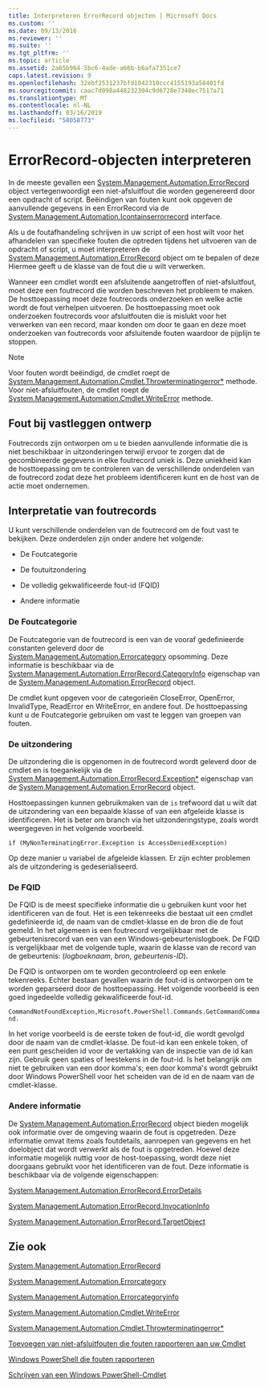 ```yaml
---
title: Interpreteren ErrorRecord objecten | Microsoft Docs
ms.custom: ''
ms.date: 09/13/2016
ms.reviewer: ''
ms.suite: ''
ms.tgt_pltfrm: ''
ms.topic: article
ms.assetid: 2a65b964-5bc6-4ade-a66b-b6afa7351ce7
caps.latest.revision: 9
ms.openlocfilehash: 32ebf2531237bfd1042310ccc4155193a58401fd
ms.sourcegitcommit: caac7d098a448232304c9d6728e7340ec7517a71
ms.translationtype: MT
ms.contentlocale: nl-NL
ms.lasthandoff: 03/16/2019
ms.locfileid: "58058773"
---
```

# <a name="interpreting-errorrecord-objects"></a>ErrorRecord-objecten interpreteren

In de meeste gevallen een [System.Management.Automation.ErrorRecord](/dotnet/api/System.Management.Automation.ErrorRecord) object vertegenwoordigt een niet-afsluitfout die worden gegenereerd door een opdracht of script. Beëindigen van fouten kunt ook opgeven de aanvullende gegevens in een ErrorRecord via de [System.Management.Automation.Icontainserrorrecord](/dotnet/api/System.Management.Automation.IContainsErrorRecord) interface.

Als u de foutafhandeling schrijven in uw script of een host wilt voor het afhandelen van specifieke fouten die optreden tijdens het uitvoeren van de opdracht of script, u moet interpreteren de [System.Management.Automation.ErrorRecord](/dotnet/api/System.Management.Automation.ErrorRecord) object om te bepalen of deze Hiermee geeft u de klasse van de fout die u wilt verwerken.

Wanneer een cmdlet wordt een afsluitende aangetroffen of niet-afsluitfout, moet deze een foutrecord die worden beschreven het probleem te maken. De hosttoepassing moet deze foutrecords onderzoeken en welke actie wordt de fout verhelpen uitvoeren. De hosttoepassing moet ook onderzoeken foutrecords voor afsluitfouten die is mislukt voor het verwerken van een record, maar konden om door te gaan en deze moet onderzoeken van foutrecords voor afsluitende fouten waardoor de pijplijn te stoppen.

> [!NOTE]
> Voor fouten wordt beëindigd, de cmdlet roept de [System.Management.Automation.Cmdlet.Throwterminatingerror*](/dotnet/api/System.Management.Automation.Cmdlet.ThrowTerminatingError) methode. Voor niet-afsluitfouten, de cmdlet roept de [System.Management.Automation.Cmdlet.WriteError](/dotnet/api/System.Management.Automation.Cmdlet.WriteError) methode.

## <a name="error-record-design"></a>Fout bij vastleggen ontwerp

Foutrecords zijn ontworpen om u te bieden aanvullende informatie die is niet beschikbaar in uitzonderingen terwijl ervoor te zorgen dat de gecombineerde gegevens in elke foutrecord uniek is. Deze uniekheid kan de hosttoepassing om te controleren van de verschillende onderdelen van de foutrecord zodat deze het probleem identificeren kunt en de host van de actie moet ondernemen.

## <a name="interpreting-error-records"></a>Interpretatie van foutrecords

U kunt verschillende onderdelen van de foutrecord om de fout vast te bekijken. Deze onderdelen zijn onder andere het volgende:

- De Foutcategorie

- De foutuitzondering

- De volledig gekwalificeerde fout-id (FQID)

- Andere informatie

### <a name="the-error-category"></a>De Foutcategorie

De Foutcategorie van de foutrecord is een van de vooraf gedefinieerde constanten geleverd door de [System.Management.Automation.Errorcategory](/dotnet/api/System.Management.Automation.ErrorCategory) opsomming. Deze informatie is beschikbaar via de [System.Management.Automation.ErrorRecord.CategoryInfo](/dotnet/api/System.Management.Automation.ErrorRecord.CategoryInfo) eigenschap van de [System.Management.Automation.ErrorRecord](/dotnet/api/System.Management.Automation.ErrorRecord) object.

De cmdlet kunt opgeven voor de categorieën CloseError, OpenError, InvalidType, ReadError en WriteError, en andere fout. De hosttoepassing kunt u de Foutcategorie gebruiken om vast te leggen van groepen van fouten.

### <a name="the-exception"></a>De uitzondering

De uitzondering die is opgenomen in de foutrecord wordt geleverd door de cmdlet en is toegankelijk via de [System.Management.Automation.ErrorRecord.Exception*](/dotnet/api/System.Management.Automation.ErrorRecord.Exception) eigenschap van de [ System.Management.Automation.ErrorRecord](/dotnet/api/System.Management.Automation.ErrorRecord) object.

Hosttoepassingen kunnen gebruikmaken van de `is` trefwoord dat u wilt dat de uitzondering van een bepaalde klasse of van een afgeleide klasse is identificeren. Het is beter om branch via het uitzonderingstype, zoals wordt weergegeven in het volgende voorbeeld.

`if (MyNonTerminatingError.Exception is AccessDeniedException)`

Op deze manier u variabel de afgeleide klassen. Er zijn echter problemen als de uitzondering is gedeserialiseerd.

### <a name="the-fqid"></a>De FQID

De FQID is de meest specifieke informatie die u gebruiken kunt voor het identificeren van de fout. Het is een tekenreeks die bestaat uit een cmdlet gedefinieerde id, de naam van de cmdlet-klasse en de bron die de fout gemeld. In het algemeen is een foutrecord vergelijkbaar met de gebeurtenisrecord van een van een Windows-gebeurtenislogboek. De FQID is vergelijkbaar met de volgende tuple, waarin de klasse van de record van de gebeurtenis: (*logboeknaam*, *bron*, *gebeurtenis-ID*).

De FQID is ontworpen om te worden gecontroleerd op een enkele tekenreeks. Echter bestaan gevallen waarin de fout-id is ontworpen om te worden geparseerd door de hosttoepassing. Het volgende voorbeeld is een goed ingedeelde volledig gekwalificeerde fout-id.

`CommandNotFoundException,Microsoft.PowerShell.Commands.GetCommandCommand.`

In het vorige voorbeeld is de eerste token de fout-id, die wordt gevolgd door de naam van de cmdlet-klasse. De fout-id kan een enkele token, of een punt gescheiden id voor de vertakking van de inspectie van de id kan zijn. Gebruik geen spaties of leestekens in de fout-id. Is het belangrijk om niet te gebruiken van een door komma's; een door komma's wordt gebruikt door Windows PowerShell voor het scheiden van de id en de naam van de cmdlet-klasse.

### <a name="other-information"></a>Andere informatie

De [System.Management.Automation.ErrorRecord](/dotnet/api/System.Management.Automation.ErrorRecord) object bieden mogelijk ook informatie over de omgeving waarin de fout is opgetreden. Deze informatie omvat items zoals foutdetails, aanroepen van gegevens en het doelobject dat wordt verwerkt als de fout is opgetreden. Hoewel deze informatie mogelijk nuttig voor de host-toepassing, wordt deze niet doorgaans gebruikt voor het identificeren van de fout. Deze informatie is beschikbaar via de volgende eigenschappen:

[System.Management.Automation.ErrorRecord.ErrorDetails](/dotnet/api/System.Management.Automation.ErrorRecord.ErrorDetails)

[System.Management.Automation.ErrorRecord.InvocationInfo](/dotnet/api/System.Management.Automation.ErrorRecord.InvocationInfo)

[System.Management.Automation.ErrorRecord.TargetObject](/dotnet/api/System.Management.Automation.ErrorRecord.TargetObject)

## <a name="see-also"></a>Zie ook

[System.Management.Automation.ErrorRecord](/dotnet/api/System.Management.Automation.ErrorRecord)

[System.Management.Automation.Errorcategory](/dotnet/api/System.Management.Automation.ErrorCategory)

[System.Management.Automation.Errorcategoryinfo](/dotnet/api/System.Management.Automation.ErrorCategoryInfo)

[System.Management.Automation.Cmdlet.WriteError](/dotnet/api/System.Management.Automation.Cmdlet.WriteError)

[System.Management.Automation.Cmdlet.Throwterminatingerror*](/dotnet/api/System.Management.Automation.Cmdlet.ThrowTerminatingError)

[Toevoegen van niet-afsluitfouten die fouten rapporteren aan uw Cmdlet](./adding-non-terminating-error-reporting-to-your-cmdlet.md)

[Windows PowerShell die fouten rapporteren](./error-reporting-concepts.md)

[Schrijven van een Windows PowerShell-Cmdlet](./writing-a-windows-powershell-cmdlet.md)
